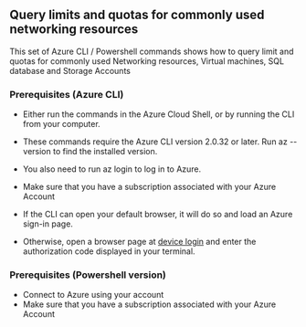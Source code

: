 ## Query limits and quotas for commonly used networking resources

This set of Azure CLI / Powershell commands shows how to query limit and quotas for commonly used Networking resources, Virtual machines, SQL database and Storage Accounts

### Prerequisites (Azure CLI)

- Either run the commands in the Azure Cloud Shell, or by running the CLI from your computer. 
- These commands require the Azure CLI version 2.0.32 or later. Run az --version to find the installed version. 

- You also need to run az login to log in to Azure.
- Make sure that you have a subscription associated with your Azure Account
- If the CLI can open your default browser, it will do so and load an Azure sign-in page. 
- Otherwise, open a browser page at [device login](https://aka.ms/devicelogin) and enter the authorization code displayed in your terminal.

### Prerequisites (Powershell version)

- Connect to Azure using your account
- Make sure that you have a subscription associated with your Azure Account
